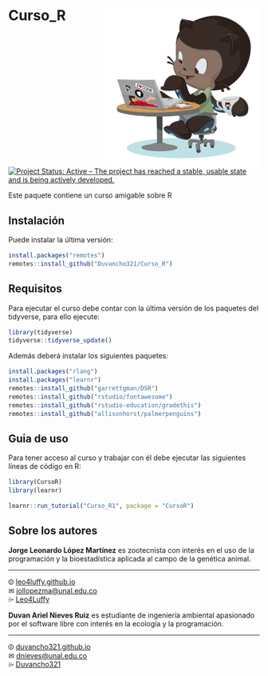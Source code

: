 
<!-- README.md is generated from README.Rmd. Please edit that file -->

# Curso\_R <img src="./inst/tutorials/Curso_R1/images/Mi_practica-octocat.png" align="right" width="310" height="320" />

[![Project Status: Active – The project has reached a stable, usable
state and is being actively
developed.](https://www.repostatus.org/badges/latest/active.svg)](https://www.repostatus.org/#active)

Este paquete contiene un curso amigable sobre R

## Instalación

Puede instalar la última versión:

``` r
install.packages("remotes")
remotes::install_github("Duvancho321/Curso_R")
```

## Requisitos

Para ejecutar el curso debe contar con la última versión de los paquetes
del tidyverse, para ello ejecute:

``` r
library(tidyverse)
tidyverse::tidyverse_update()
```

Además deberá instalar los siguientes paquetes:

``` r
install.packages("rlang")
install.packages("learnr")
remotes::install_github("garrettgman/DSR")
remotes::install_github("rstudio/fontawesome")
remotes::install_github("rstudio-education/gradethis")
remotes::install_github("allisonhorst/palmerpenguins")
```

## Guia de uso

Para tener acceso al curso y trabajar con él debe ejecutar las
siguientes líneas de código en R:

``` r
library(CursoR)
library(learnr)
```

``` r
learnr::run_tutorial("Curso_R1", package = "CursoR")
```

## Sobre los autores

<div class="row">

<div class="col-md-6" markdown="1">

**Jorge Leonardo López Martínez** es zootecnista con interés en el uso
de la programación y la bioestadística aplicada al campo de la genética
animal.

<HR>

<i class="fab fa-black-tie"></i> ⏼
[leo4luffy.github.io](https://leo4luffy.github.io/)<br>
<i class="fas fa-envelope"></i> ✉ <jollopezma@unal.edu.co><br>
<i class="fa fa-github"></i> ⌲ [Leo4Luffy](https://github.com/Leo4Luffy)

</div>

<div class="col-md-6" markdown="1">

**Duvan Ariel Nieves Ruiz** es estudiante de ingeniería ambiental
apasionado por el software libre con interés en la ecología y la
programación.

<HR>

<i class="fab fa-black-tie"></i> ⏼
[duvancho321.github.io](https://duvancho321.github.io/)<br>
<i class="fas fa-envelope"></i> ✉ <dnieves@unal.edu.co><br>
<i class="fa fa-github"></i> ⌲
[Duvancho321](https://github.com/Duvancho321)

</div>

</div>
